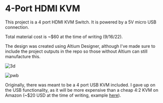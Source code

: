 # 4-Port HDMI KVM
This project is a 4 port HDMI KVM Switch. It is powered by a 5V micro USB connection.

Total material cost is ~$60 at the time of writing (9/16/22).

The design was created using Altium Designer, although I've made sure to include the project outputs in the repo so those without Altium can still manufacture this.

![3d](https://user-images.githubusercontent.com/58454817/190669613-90bb0c6b-b89a-4ad3-b65d-6104b1ea20f0.png)

![pwb](https://user-images.githubusercontent.com/58454817/190669607-3739b806-4f2b-4e95-b6d4-d2f2577690f1.png)

Originally, there was meant to be a 4 port USB KVM included. I gave up on the USB functionality, as it will be more expensive than a cheap 4:2 KVM on Amazon (~$20 USD at the time of writing, example [here](https://www.amazon.com/Selector-ZIYUETEK-Switcher-Peripheral-One-Button/dp/B0952L6DRN/ref=sr_1_2_sspa?crid=2VZ6ARXGFL7Y6&keywords=usb+kvm&qid=1663340423&sprefix=usb+kv%2Caps%2C99&sr=8-2-spons&psc=1)).
